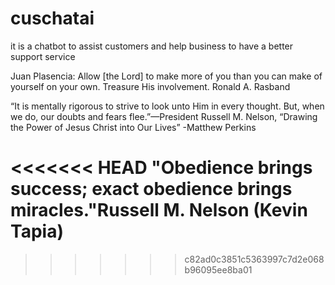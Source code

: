 # cuschatai

it is a chatbot to assist customers and help business to have a better support service


Juan Plasencia:
Allow [the Lord] to make more of you than you can make of yourself on your own. Treasure His involvement.
Ronald A. Rasband

“It is mentally rigorous to strive to look unto Him in every thought. But, when we do, our doubts and fears flee.”—President Russell M. Nelson, “Drawing the Power of Jesus Christ into Our Lives”
-Matthew Perkins

<<<<<<< HEAD
"Obedience brings success; exact obedience brings miracles."Russell M. Nelson (Kevin Tapia)
=======
>>>>>>> c82ad0c3851c5363997c7d2e068b96095ee8ba01
